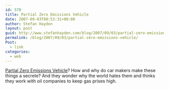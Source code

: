 ```yaml
---
id: 570
title: Partial Zero Emissions Vehicle
date: 2007-09-03T00:53:31+00:00
author: Stefan Hayden
layout: post
guid: http://www.stefanhayden.com/blog/2007/09/03/partial-zero-emissions-vehicle/
permalink: /blog/2007/09/03/partial-zero-emissions-vehicle/
Post:
  - link
categories:
  - web
---
```

<a href="http://autos.msn.com/advice/article.aspx?contentid=4024974&GT1=10365">Partial Zero Emissions Vehicle</a>? How and why do car makers make these things a secrete? And they wonder why the world hates them and thinks they work with oil companies to keep gas prises high.